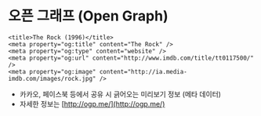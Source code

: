 # 오픈 그래프 \(Open Graph\)

```markup
<title>The Rock (1996)</title>
<meta property="og:title" content="The Rock" />
<meta property="og:type" content="website" />
<meta property="og:url" content="http://www.imdb.com/title/tt0117500/" />
<meta property="og:image" content="http://ia.media-imdb.com/images/rock.jpg" />
```

* 카카오, 페이스북 등에서 공유 시 긁어오는 미리보기 정보 \(메타 데이터\)
* 자세한 정보는 [http://ogp.me/](http://ogp.me/) 





